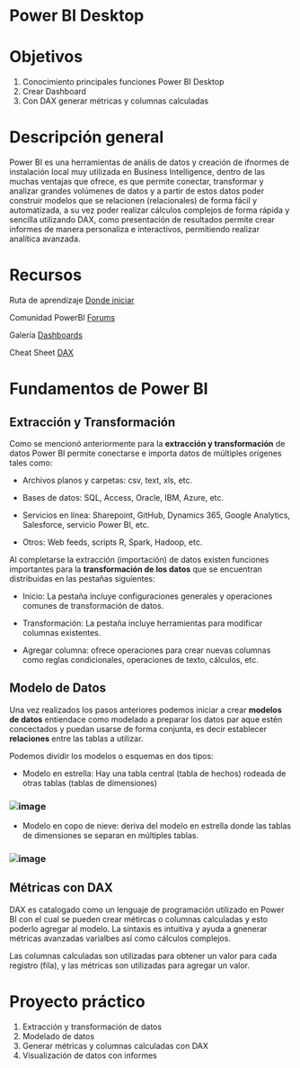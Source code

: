 # Power BI Desktop 

# Objetivos

1. Conocimiento principales funciones Power BI Desktop
2. Crear Dashboard
3. Con DAX generar métricas y columnas calculadas


# Descripción general

Power BI es una herramientas de anális de datos y creación de ifnormes de instalación local muy utilizada en Business Intelligence, dentro de las muchas ventajas que ofrece, es que permite conectar, transformar y analizar grandes volúmenes de datos y a partir de estos datos poder construir modelos que se relacionen (relacionales) de forma fácil y automatizada, a su vez poder realizar cálculos complejos de forma rápida y sencilla utilizando DAX, como presentación de resultados permite crear informes de manera personaliza e interactivos, permitiendo realizar analítica avanzada. 

# Recursos
Ruta de aprendizaje [Donde iniciar](https://learn.microsoft.com/en-us/training/powerplatform/power-bi?WT.mc_id=powerbi_landingpage-docs-link)

Comunidad PowerBI [Forums](https://community.powerbi.com/t5/Forums/ct-p/PBI_Comm_Forums)

Galería [Dashboards](https://community.powerbi.com/t5/Data-Stories-Gallery/bd-p/DataStoriesGallery)

Cheat Sheet [DAX](https://community.powerbi.com/t5/Data-Stories-Gallery/DAX-Cheat-Sheet-Success-of-CSS-Selector/td-p/559474)

# Fundamentos de Power BI

## **Extracción y Transformación**

Como se mencionó anteriormente para la **extracción y transformación** de datos Power BI permite conectarse e importa datos de múltiples orígenes tales como: 

* Archivos planos y carpetas: csv, text, xls, etc.

* Bases de datos: SQL, Access, Oracle, IBM, Azure, etc.

* Servicios en línea: Sharepoint, GitHub, Dynamics 365, Google Analytics, Salesforce, servicio Power BI, etc.

* Otros: Web feeds, scripts R, Spark, Hadoop, etc.

Al completarse la extracción (importación) de datos existen funciones importantes para la **transformación de los datos** que se encuentran distribuidas en las pestañas siguientes:

* Inicio: La pestaña incluye configuraciones generales y operaciones comunes de transformación de datos.

* Transformación: La pestaña incluye herramientas para modificar columnas existentes.

* Agregar columna: ofrece operaciones para crear nuevas columnas como reglas condicionales, operaciones de texto, cálculos, etc.

## **Modelo de Datos**

Una vez realizados los pasos anteriores podemos iniciar a crear **modelos de datos** entiendace como modelado a preparar los datos par aque estén concectados y puedan usarse de forma conjunta, es decir establecer **relaciones** entre las tablas a utilizar.

Podemos dividir los modelos o esquemas en dos tipos: 

* Modelo en estrella: Hay una tabla central (tabla de hechos) rodeada de otras tablas (tablas de dimensiones)

### ![image](https://user-images.githubusercontent.com/111929312/210885604-bf245365-c437-47ba-ba18-976b9db687dc.png)


* Modelo en copo de nieve: deriva del modelo en estrella donde las tablas de dimensiones se separan en múltiples tablas.

### ![image](https://user-images.githubusercontent.com/111929312/210886144-e678e7c8-c792-4bc5-8eb8-9007db7a3ba5.png)


## **Métricas con DAX**

DAX es catalogado como un lenguaje de programación utilizado en Power BI con el cual se pueden crear métircas o columnas calculadas y esto poderlo agregar al modelo. La sintaxis es intuitiva y ayuda a gnenerar métricas avanzadas varialbes así como cálculos complejos. 

Las columnas calculadas son utilizadas para obtener un valor para cada registro (fila), y las métricas son utilizadas para agregar un valor.



# Proyecto práctico

1. Extracción y transformación de datos
2. Modelado de datos
3. Generar métricas y columnas calculadas con DAX
4. Visualización de datos con informes     
